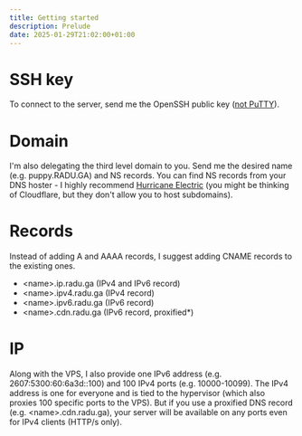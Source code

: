 ```yaml
---
title: Getting started
description: Prelude
date: 2025-01-29T21:02:00+01:00
---
```


# SSH key
To connect to the server, send me the OpenSSH public key ([not PuTTY](//gist.github.com/stefhen/5b3cf11b52eb7764fee7a7d30430bb2a)).

# Domain
I'm also delegating the third level domain to you.
Send me the desired name (e.g. puppy.RADU.GA) and NS records.
You can find NS records from your DNS hoster - I highly recommend [Hurricane Electric](//dns.he.net) (you might be thinking of Cloudflare, but they don't allow you to host subdomains).

# Records
Instead of adding A and AAAA records, I suggest adding CNAME records to the existing ones.
- \<name\>.ip.radu.ga (IPv4 and IPv6 record)
- \<name\>.ipv4.radu.ga (IPv4 record)
- \<name\>.ipv6.radu.ga (IPv6 record)
- \<name\>.cdn.radu.ga (IPv6 record, proxified*)

# IP
Along with the VPS, I also provide one IPv6 address (e.g. 2607:5300:60:6a3d::100) and 100 IPv4 ports (e.g. 10000-10099).
The IPv4 address is one for everyone and is tied to the hypervisor (which also proxies 100 specific ports to the VPS).
But if you use a proxified DNS record (e.g. \<name\>.cdn.radu.ga), your server will be available on any ports even for IPv4 clients (HTTP/s only).
